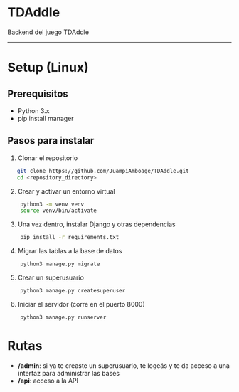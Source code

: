 # TDAddle

Backend del juego TDAddle

---
# Setup (Linux)

## Prerequisitos
- Python 3.x
- pip install manager

## Pasos para instalar

1. Clonar el repositorio
```bash
   git clone https://github.com/JuampiAmboage/TDAddle.git
   cd <repository_directory>
```

2. Crear y activar un entorno virtual
```bash 
    python3 -m venv venv
    source venv/bin/activate
```

3. Una vez dentro, instalar Django y otras dependencias
```bash
    pip install -r requirements.txt
```

4. Migrar las tablas a la base de datos

```bash
    python3 manage.py migrate
```

5. Crear un superusuario
```bash
    python3 manage.py createsuperuser
```

6. Iniciar el servidor (corre en el puerto 8000)
```bash
    python3 manage.py runserver
```

# Rutas
   - **/admin**: si ya te creaste un superusuario, te logeás y te da acceso a una interfaz para administrar las bases
   - **/api**: acceso a la API
